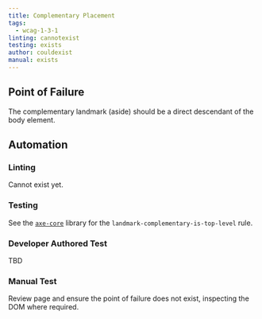 ```yaml
---
title: Complementary Placement
tags: 
  - wcag-1-3-1
linting: cannotexist
testing: exists
author: couldexist
manual: exists
---
```


## Point of Failure
The complementary landmark (aside) should be a direct descendant of the body element.

## Automation

### Linting
Cannot exist yet.

### Testing
See the [`axe-core`](https://github.com/dequelabs/axe-core) library for the `landmark-complementary-is-top-level` rule.

### Developer Authored Test
TBD

### Manual Test
Review page and ensure the point of failure does not exist, inspecting the DOM where required.